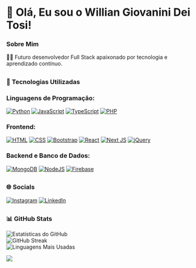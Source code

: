 # 👋 Olá, Eu sou o Willian Giovanini Dei Tosi!
### Sobre Mim
👨‍💻 Futuro desenvolvedor Full Stack apaixonado por tecnologia e aprendizado contínuo.
##
### 🚀 Tecnologias Utilizadas

### Linguagens de Programação:
[![Python](https://img.shields.io/badge/Python-3.x-blue)](https://www.python.org/downloads/)
[![JavaScript](https://img.shields.io/badge/JavaScript-ES6-yellow)](https://developer.mozilla.org/en-US/docs/Web/JavaScript)
[![TypeScript](https://img.shields.io/badge/TypeScript-v4.5.4-blue)](https://www.typescriptlang.org/)
[![PHP](https://img.shields.io/badge/PHP-8.1.0-purple)](https://www.php.net/)

### Frontend:
[![HTML](https://img.shields.io/badge/HTML5-red)](https://developer.mozilla.org/en-US/docs/Web/Guide/HTML/HTML5)
[![CSS](https://img.shields.io/badge/CSS3-blueviolet)](https://developer.mozilla.org/en-US/docs/Web/CSS)
[![Bootstrap](https://img.shields.io/badge/Bootstrap-v5.3.0-purple)](https://getbootstrap.com/)
[![React](https://img.shields.io/badge/React-v17.0.2-blue)](https://reactjs.org/)
[![Next JS](https://img.shields.io/badge/Next.js-v12.1.0-black)](https://nextjs.org/)
[![jQuery](https://img.shields.io/badge/jQuery-v3.6.0-blue)](https://jquery.com/)

### Backend e Banco de Dados:
[![MongoDB](https://img.shields.io/badge/MongoDB-v5.0.5-green)](https://www.mongodb.com/)
[![NodeJS](https://img.shields.io/badge/Node.js-v16.13.0-green)](https://nodejs.org/)
[![Firebase](https://img.shields.io/badge/Firebase-v9.6.10-yellow)](https://firebase.google.com/)

##
### 🌐 Socials
[![Instagram](https://img.shields.io/badge/Instagram-%23E4405F.svg?logo=Instagram&logoColor=white)](https://www.instagram.com/williandeitosi/) [![LinkedIn](https://img.shields.io/badge/LinkedIn-%230077B5.svg?logo=linkedin&logoColor=white)](https://www.linkedin.com/in/williangiovaninideitosi/)


##
### 📊 GitHub Stats
![Estatísticas do GitHub](https://github-readme-stats.vercel.app/api?username=williandeitosi&theme=nightowl&bg_color=000000&title_color=9A5CB6&text_color=57A0D3&icon_color=9A5CB6&hide_border=true&include_all_commits=true&count_private=false)
<br/>
![GitHub Streak](https://github-readme-streak-stats.herokuapp.com/?user=williandeitosi&theme=nightowl&background=000000&ring=9A5CB6&fire=9A5CB6&hide_border=true)
<br/>
![Linguagens Mais Usadas](https://github-readme-stats.vercel.app/api/top-langs/?username=williandeitosi&theme=nightowl&bg_color=000000&title_color=9A5CB6&text_color=57A0D3&hide_border=true&layout=compact&exclude_repo=html,css)


[![](https://visitcount.itsvg.in/api?id=williandeitosi&icon=0&color=0)](https://visitcount.itsvg.in)
